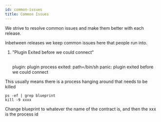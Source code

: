 ```yaml
---
id: common-issues
title: Common Issues
---
```

We strive to resolve common issues and make them better with each release.

Inbetween releases we keep common issues here that people run into.

1) "Plugin Exited before we could connect"

    <br />plugin: plugin process exited: path=/bin/sh
    panic: plugin exited before we could connect
    
    

This usually means there is a process hanging around that needs to be killed

    ps -ef | grep blueprint
    kill -9 xxxx 
    

Change blueprint to whatever the name of the contract is, and then the xxx is the process id